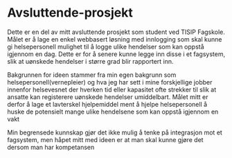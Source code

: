 # Avsluttende-prosjekt

Dette er en del av mitt avsluttende prosjekt som student ved TISIP Fagskole.
Målet er å lage en enkel webbasert løsning med innlogging som skal kunne gi helsepersonell mulighet til å logge ulike hendelser som kan oppstå igjennom en dag.
Dette er for å senere kunne legge inn disse i et fagsystem, slik at uønskede hendelser i større grad blir rapportert inn.

Bakgrunnen for ideen stammer fra min egen bakgrunn som helsepersonell(vernepleier) og hva jeg har sett i mine forskjellige jobber innenfor helsevesnet
der hverken tid eller kapasitet ofte strekker til slik at ansatte kan registerere uønskede hendelser umiddelbart.
Målet mitt er derfor å lage et lavterskel hjelpemiddel ment å hjelpe helsepersonell å huske de potensielt mange ulike hendelsene som kan oppstå igjennom en vakt

Min begrensede kunnskap gjør det ikke mulig å tenke på integrasjon mot et fagsystem, men håpet mitt med ideen er at man skal kunne gjøre det dersom man har kompetansen
